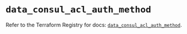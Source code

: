 # `data_consul_acl_auth_method`

Refer to the Terraform Registry for docs: [`data_consul_acl_auth_method`](https://registry.terraform.io/providers/hashicorp/consul/2.21.0/docs/data-sources/acl_auth_method).
